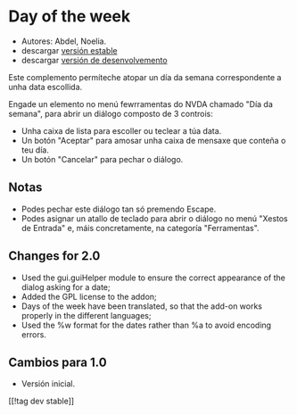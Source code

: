 # Day of the week #

*	 Autores: Abdel, Noelia.
*	 descargar [versión estable][1]
*	 descargar [versión de desenvolvemento][2]

Este complemento permíteche atopar un día da semana correspondente a unha
data escollida.

Engade un elemento no menú fewrramentas do NVDA chamado "Día da semana",
para abrir un diálogo composto de 3 controis:

*	 Unha caixa de lista para escoller ou teclear a túa data.
*	 Un botón "Aceptar" para amosar unha caixa de mensaxe que conteña o teu
   día.
*	 Un botón "Cancelar" para pechar o diálogo.

## Notas ##
*	 Podes pechar este diálogo tan só premendo Escape.
*	 Podes asignar un atallo de teclado para abrir o diálogo no menú "Xestos
   de Entrada" e, máis concretamente, na categoría "Ferramentas".

## Changes for 2.0 ##

*	 Used the gui.guiHelper module to ensure the correct appearance of the
   dialog asking for a date;
*	 Added the GPL license to the addon;
*	 Days of the week have been translated, so that the add-on works properly
   in the different languages;
*	 Used the %w format for the dates rather than %a to avoid encoding errors.

## Cambios para 1.0 ##

*	 Versión inicial.

[[!tag dev stable]]

[1]: https://addons.nvda-project.org/files/get.php?file=dw

[2]: https://addons.nvda-project.org/files/get.php?file=dw-dev
